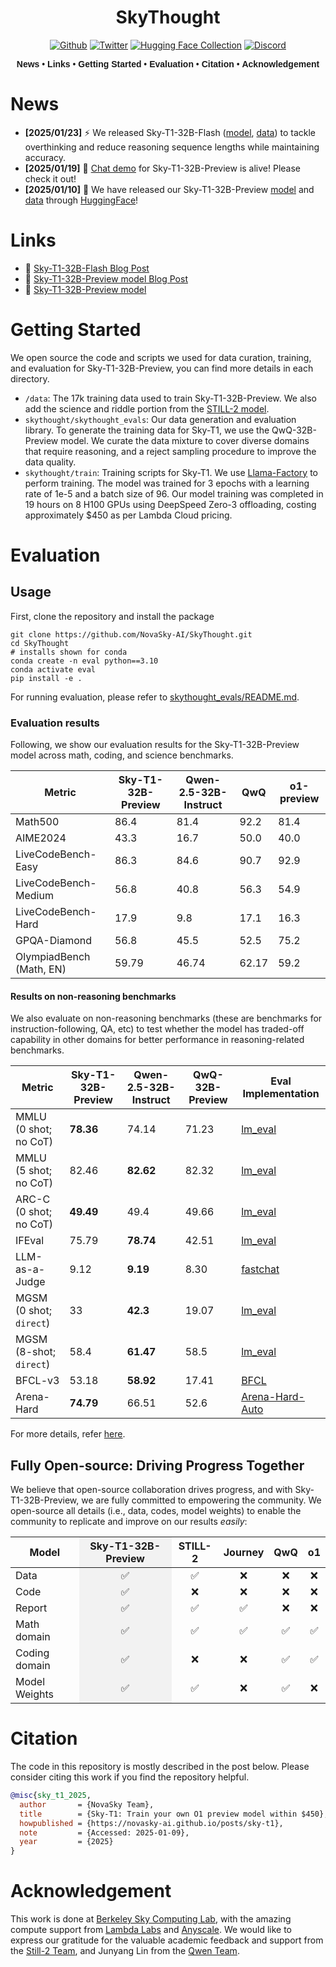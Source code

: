 <div align="center">

# SkyThought

[![Github](https://img.shields.io/badge/SkyThought-000000?style=for-the-badge&logo=github&logoColor=000&logoColor=white)](https://github.com/NovaSky-AI/SkyThought) [![Twitter](https://img.shields.io/badge/NovaSky-white?style=for-the-badge&logo=X&logoColor=000&color=000&labelColor=white)](https://x.com/NovaSkyAI) [![Hugging Face Collection](https://img.shields.io/badge/NovaSky-fcd022?style=for-the-badge&logo=huggingface&logoColor=000&labelColor)](https://huggingface.co/NovaSky-AI) [![Discord](https://img.shields.io/badge/NovaSky-5865F2?style=for-the-badge&logo=discord&logoColor=white)](https://discord.gg/RBAjeWSA)


<div align="center" style="font-family: Arial, sans-serif;">
  <p>
    <a href="#news" style="text-decoration: none; font-weight: bold;">News</a> •
    <a href="#links" style="text-decoration: none; font-weight: bold;">Links</a> •
    <a href="#getting-started" style="text-decoration: none; font-weight: bold;">Getting Started</a> •
    <a href="#evaluation" style="text-decoration: none; font-weight: bold;">Evaluation</a> •
    <a href="#citation" style="text-decoration: none; font-weight: bold;">Citation</a> •
    <a href="#acknowledgement" style="text-decoration: none; font-weight: bold;">Acknowledgement</a> 
  </p>
</div>

</div>


# News
- **[2025/01/23]** ⚡️ We released Sky-T1-32B-Flash ([model](https://huggingface.co/NovaSky-AI/Sky-T1-32B-Flash), [data](https://huggingface.co/datasets/NovaSky-AI/Sky-T1_preference_data_10k)) to tackle overthinking and reduce reasoning sequence lengths while maintaining accuracy.
- **[2025/01/19]** 🎉 [Chat demo](http://164.152.23.196:3000/) for Sky-T1-32B-Preview is alive! Please check it out!
- **[2025/01/10]** 🎉 We have released our Sky-T1-32B-Preview [model](https://huggingface.co/NovaSky-AI/Sky-T1-32B-Preview) and [data](https://huggingface.co/datasets/NovaSky-AI/Sky-T1_data_17k) through [HuggingFace](https://huggingface.co/NovaSky-AI)!


# Links

- 📜 [Sky-T1-32B-Flash Blog Post](https://novasky-ai.github.io/posts/reduce-overthinking/)
- 📜 [Sky-T1-32B-Preview model Blog Post](https://novasky-ai.github.io/posts/sky-t1/)
- 🤗 [Sky-T1-32B-Preview model](https://huggingface.co/NovaSky-AI)

# Getting Started

We open source the code and scripts we used for data curation, training, and evaluation for Sky-T1-32B-Preview, you can find more details in each directory.
- ``/data``: The 17k training data used to train Sky-T1-32B-Preview. We also add the science and riddle portion from the [STILL-2 model](https://arxiv.org/pdf/2412.09413).
- ``skythought/skythought_evals``: Our data generation and evaluation library. To generate the training data for Sky-T1, we use the QwQ-32B-Preview model. We curate the data mixture to cover diverse domains that require reasoning, and a reject sampling procedure to improve the data quality. 
- ``skythought/train``: Training scripts for Sky-T1. We use [Llama-Factory](https://github.com/hiyouga/LLaMA-Factory) to perform training. The model was trained for 3 epochs with a learning rate of 1e-5 and a batch size of 96. Our model training was completed in 19 hours on 8 H100 GPUs using DeepSpeed Zero-3 offloading, costing approximately $450 as per Lambda Cloud pricing. 


# Evaluation

## Usage

First, clone the repository and install the package

```shell
git clone https://github.com/NovaSky-AI/SkyThought.git
cd SkyThought
# installs shown for conda
conda create -n eval python==3.10
conda activate eval 
pip install -e .
```

For running evaluation, please refer to [skythought_evals/README.md](skythought/skythought_evals/README.md).


### Evaluation results
Following, we show our evaluation results for the Sky-T1-32B-Preview model across math, coding, and science benchmarks.

| Metric                | Sky-T1-32B-Preview | Qwen-2.5-32B-Instruct | QwQ   | o1-preview |
|-----------------------|---------------------|--------|-------|------------|
| Math500              | 86.4                    | 81.4    | 92.2 | 81.4       |
| AIME2024             | 43.3                    | 16.7    | 50.0  | 40.0       |
| LiveCodeBench-Easy   | 86.3                    | 84.6   | 90.7  | 92.9       |
| LiveCodeBench-Medium | 56.8                    | 40.8   | 56.3  | 54.9       |
| LiveCodeBench-Hard   | 17.9                    | 9.8   | 17.1  | 16.3       |
| GPQA-Diamond         | 56.8                    | 45.5   | 52.5  | 75.2       |
| OlympiadBench (Math, EN)    | 59.79	           | 46.74	| 62.17	 | 59.2      | 

#### Results on non-reasoning benchmarks

We also evaluate on non-reasoning benchmarks (these are benchmarks for instruction-following, QA, etc) to test whether the model has traded-off capability in other domains for better performance in reasoning-related benchmarks. 


| Metric | Sky-T1-32B-Preview | Qwen-2.5-32B-Instruct | QwQ-32B-Preview | Eval Implementation |
|---------|-------------------|---------------------|-----------------|-------------------|
| MMLU (0 shot; no CoT) | **78.36** | 74.14 | 71.23 | [lm_eval](https://github.com/EleutherAI/lm-evaluation-harness) |
| MMLU (5 shot; no CoT) | 82.46 | **82.62** | 82.32 | [lm_eval](https://github.com/EleutherAI/lm-evaluation-harness) |
| ARC-C (0 shot; no CoT) | **49.49** | 49.4 | 49.66 | [lm_eval](https://github.com/EleutherAI/lm-evaluation-harness) |
| IFEval | 75.79 | **78.74** | 42.51 | [lm_eval](https://github.com/EleutherAI/lm-evaluation-harness) |
| LLM-as-a-Judge | 9.12	| **9.19** | 8.30 | [fastchat](https://github.com/lm-sys/FastChat/tree/main/fastchat/llm_judge) |
| MGSM (0 shot; `direct`) | 33 | **42.3** | 19.07 | [lm_eval](https://github.com/EleutherAI/lm-evaluation-harness) |
| MGSM (8-shot; `direct`) | 58.4 | **61.47** | 58.5 | [lm_eval](https://github.com/EleutherAI/lm-evaluation-harness) |
| BFCL-v3 | 53.18 | **58.92** | 17.41 | [BFCL](https://github.com/ShishirPatil/gorilla/tree/main/berkeley-function-call-leaderboard) |
| Arena-Hard | **74.79** | 66.51 | 52.6 | [Arena-Hard-Auto](https://github.com/lmarena/arena-hard-auto) |

For more details, refer [here](./skythought/tools/base_instruct_evals.md). 

## Fully Open-source: Driving Progress Together
We believe that open-source collaboration drives progress, and with Sky-T1-32B-Preview, we are fully committed to empowering the community. We open-source all details (i.e., data, codes, model weights) to enable the community to replicate and improve on our results *easily*:

<table>
  <thead>
    <tr>
      <th>Model</th>
      <th style="background-color: #f2f2f2;"><div align="center">Sky-T1-32B-Preview</div></th>
      <th><div align="center">STILL-2</div></th>
      <th><div align="center">Journey</div></th>
      <th><div align="center">QwQ</div></th>
      <th><div align="center">o1</div></th>
    </tr>
  </thead>
  <tbody>
    <tr>
      <td>Data</td>
      <td style="background-color: #f2f2f2;"><div align="center">✅</div></td>
      <td><div align="center">✅</div></td>
      <td><div align="center">❌</div></td>
      <td><div align="center">❌</div></td>
      <td><div align="center">❌</div></td>
    </tr>
    <tr>
      <td>Code</td>
      <td style="background-color: #f2f2f2;"><div align="center">✅</div></td>
      <td><div align="center">❌</div></td>
      <td><div align="center">❌</div></td>
      <td><div align="center">❌</div></td>
      <td><div align="center">❌</div></td>
    </tr>
    <tr>
      <td>Report</td>
      <td style="background-color: #f2f2f2;"><div align="center">✅</div></td>
      <td><div align="center">✅</div></td>
      <td><div align="center">✅</div></td>
      <td><div align="center">❌</div></td>
      <td><div align="center">❌</div></td>
    </tr>
    <tr>
      <td>Math domain</td>
      <td style="background-color: #f2f2f2;"><div align="center">✅</div></td>
      <td><div align="center">✅</div></td>
      <td><div align="center">✅</div></td>
      <td><div align="center">✅</div></td>
      <td><div align="center">✅</div></td>
    </tr>
    <tr>
      <td>Coding domain</td>
      <td style="background-color: #f2f2f2;"><div align="center">✅</div></td>
      <td><div align="center">❌</div></td>
      <td><div align="center">❌</div></td>
      <td><div align="center">✅</div></td>
      <td><div align="center">✅</div></td>
    </tr>
    <tr>
      <td>Model Weights</td>
      <td style="background-color: #f2f2f2;"><div align="center">✅</div></td>
      <td><div align="center">✅</div></td>
      <td><div align="center">❌</div></td>
      <td><div align="center">✅</div></td>
      <td><div align="center">❌</div></td>
    </tr>
  </tbody>
</table>

# Citation
The code in this repository is mostly described in the post below. Please consider citing this work if you find the repository helpful. 

```bibtex
@misc{sky_t1_2025,
  author       = {NovaSky Team},
  title        = {Sky-T1: Train your own O1 preview model within $450},
  howpublished = {https://novasky-ai.github.io/posts/sky-t1},
  note         = {Accessed: 2025-01-09},
  year         = {2025}
}
```

# Acknowledgement
This work is done at [Berkeley Sky Computing Lab](https://sky.cs.berkeley.edu/), with the amazing compute support from [Lambda Labs](https://lambdalabs.com/service/gpu-cloud?srsltid=AfmBOop5FnmEFTkavVtdZDsLWvHWNg6peXtat-OXJ9MW5GMNsk756PE5) and [Anyscale](https://www.anyscale.com/). We would like to express our gratitude for the valuable academic feedback and support from the [Still-2 Team](https://arxiv.org/pdf/2412.09413), and Junyang Lin from the [Qwen Team](https://qwenlm.github.io/).


